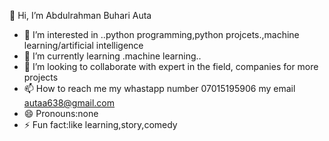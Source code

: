  👋 Hi, I’m Abdulrahman Buhari Auta
- 👀 I’m interested in ..python programming,python projcets.,machine learning/artificial intelligence
- 🌱 I’m currently learning .machine learning..
- 💞️ I’m looking to collaborate with expert in the field, companies for more projects
- 📫 How to reach me my whastapp number 07015195906 my email autaa638@gmail.com
- 😄 Pronouns:none
- ⚡ Fun fact:like learning,story,comedy

<!---
abdulrahmanautah/abdulrahmanautah is a ✨ special ✨ repository because its `README.md` (this file) appears on your GitHub profile.
You can click the Preview link to take a look at your changes.
--->
